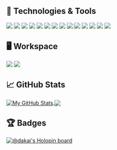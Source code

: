 ## 🧰 Technologies & Tools
![](https://img.shields.io/badge/OS-Linux-informational?style=flat&logo=linux&logoColor=white&color=orange)
![](https://img.shields.io/badge/SOC-Raspberry_Pi-informational?style=flat&logo=Raspberry-Pi&logoColor=white&color=raspberry)
![](https://img.shields.io/badge/Code-Python-informational?style=flat&logo=python&logoColor=white&color=blue)
![](https://img.shields.io/badge/Code-Java-informational?style=flat&logo=java&logoColor=white&color=blue)
![](https://img.shields.io/badge/Code-C++-informational?style=flat&logo=c%2B%2B&logoColor=white&color=blue)
![](https://img.shields.io/badge/Code-JavaScript-informational?style=flat&logo=javascript&logoColor=white&color=blue)
![](https://img.shields.io/badge/Shell-Bash-informational?style=flat&logo=gnu-bash&logoColor=white&color=black)
![](https://img.shields.io/badge/Tools-PostgreSQL-informational?style=flat&logo=postgresql&logoColor=white&color=2bbc8a)
![](https://img.shields.io/badge/Tools-MySQL-informational?style=flat&logo=mysql&logoColor=white&color=2bbc8a)
![](https://img.shields.io/badge/Tools-Docker-informational?style=flat&logo=docker&logoColor=white&color=2bbc8a)
![](https://img.shields.io/badge/Tools-Eclipse-informational?style=flat&logo=Eclipse&logoColor=white&color=2bbc8a)
![](https://img.shields.io/badge/Tools-Blender-informational?style=flat&logo=blender&logoColor=white&color=2bbc8a)
![](https://img.shields.io/badge/Tools-Gimp-informational?style=flat&logo=gimp&logoColor=white&color=2bbc8a)
![](https://img.shields.io/badge/Learning-Udemy-informational?style=flat&logo=Udemy&logoColor=white&color=purple)

## 🖥️ Workspace
![](https://img.shields.io/badge/NVIDIA-GTX1060_6Gb-76B900?style=for-the-badge&logo=nvidia&logoColor=white)
![](https://img.shields.io/badge/Intel-Core_i5_9600K-0071C5?style=for-the-badge&logo=intel&logoColor=white)

## 📈 GitHub Stats
<div>
  <a href="https://github.com/da-Kai/da-Kai">
    <img align="center" src="https://github-readme-stats.vercel.app/api?username=da-Kai&show_icons=true&line_height=27&count_private=true&title_color=ffffff&text_color=c9cacc&icon_color=2bbc8a&bg_color=1d1f21" alt="My GitHub Stats" />
  </a>
  <a href="https://github.com/da-Kai/da-Kai">
    <img align="center" src="https://github-readme-stats.vercel.app/api/top-langs/?username=da-Kai&hide=java,html,tex&title_color=ffffff&text_color=c9cacc&icon_color=2bbc8a&bg_color=1d1f21&langs_count=3" />
  </a>
</div>


## 🏆 Badges
[![@dakai's Holopin board](https://holopin.me/dakai)](https://holopin.io/@dakai)

<!--
## 📋 Projects
<a href="https://github.com/da-Kai/Hausi">
  <img align="center" src="https://github-readme-stats.vercel.app/api/pin/?username=da-Kai&repo=Hausi&title_color=ffffff&text_color=c9cacc&icon_color=2bbc8a&bg_color=1d1f21" />
</a>
-->
